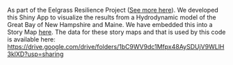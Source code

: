 As part of the Eelgrass Resilience Project ([See more here](https://nerrssciencecollaborative.org/project/McDowell21)). We developed this Shiny App to visualize the results from a Hydrodynamic model of the Great Bay of New Hampshire and Maine. We have embedded this into a Story Map [here](https://arcg.is/1ePK0H2).
The data for these story maps and that is used by this code is available here: https://drive.google.com/drive/folders/1bC9WV9dc1Mfpx48AySDUjV9WLlH3klXD?usp=sharing 
